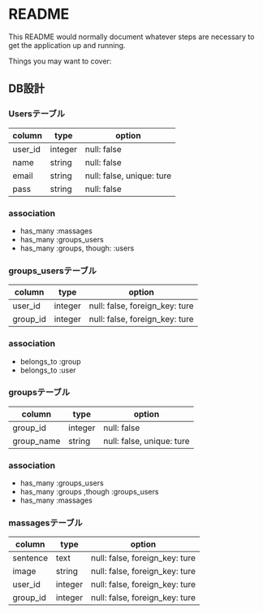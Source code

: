 # README

This README would normally document whatever steps are necessary to get the
application up and running.

Things you may want to cover:

## DB設計

### Usersテーブル
|column|type|option|
|------|----|------|
|user_id|integer|null: false|
|name|string|null: false|
|email|string|null: false, unique: ture|
|pass|string|null: false|

### association
- has_many :massages
- has_many :groups_users
- has_many :groups, though: :users

### groups_usersテーブル
|column|type|option|
|------|----|------|
|user_id|integer|null: false, foreign_key: ture|
|group_id|integer|null: false, foreign_key: ture|
### association
- belongs_to :group
- belongs_to :user

### groupsテーブル
|column|type|option|
|------|----|------|
|group_id|integer|null: false|
|group_name|string|null: false, unique: ture|
### association
- has_many :groups_users
- has_many :groups ,though :groups_users
- has_many :massages

### massagesテーブル
|column|type|option|
|------|----|------|
|sentence|text|null: false, foreign_key: ture|
|image|string|null: false, foreign_key: ture|
|user_id|integer|null: false, foreign_key: ture|
|group_id|integer|null: false, foreign_key: ture|



